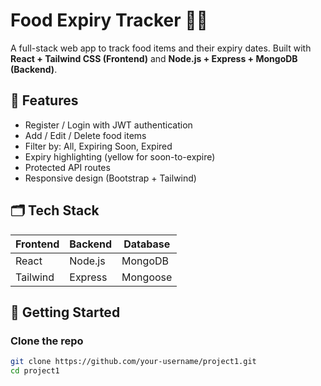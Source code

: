 # Food Expiry Tracker 🥦🥫

A full-stack web app to track food items and their expiry dates. Built with **React + Tailwind CSS (Frontend)** and **Node.js + Express + MongoDB (Backend)**.

## 🔧 Features

- Register / Login with JWT authentication
- Add / Edit / Delete food items
- Filter by: All, Expiring Soon, Expired
- Expiry highlighting (yellow for soon-to-expire)
- Protected API routes
- Responsive design (Bootstrap + Tailwind)

## 🗂 Tech Stack

| Frontend  | Backend  | Database |
|-----------|----------|----------|
| React     | Node.js  | MongoDB  |
| Tailwind  | Express  | Mongoose |

## 🚀 Getting Started

### Clone the repo

```bash
git clone https://github.com/your-username/project1.git
cd project1
